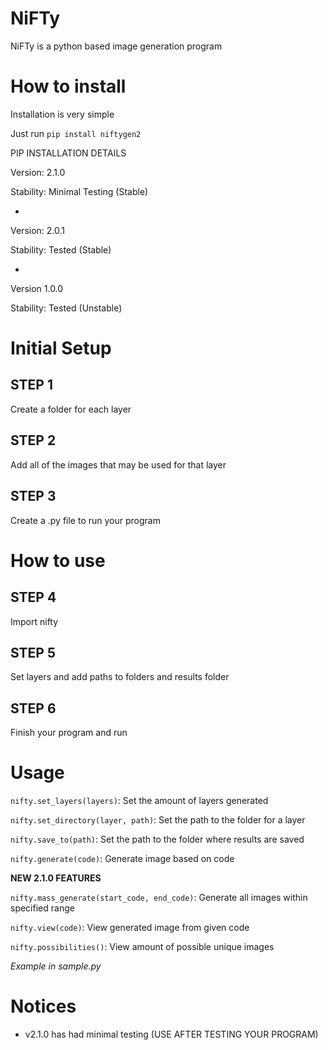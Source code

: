 # NiFTy
NiFTy is a python based image generation program

# How to install
Installation is very simple

Just run ``pip install niftygen2``

PIP INSTALLATION DETAILS

Version: 2.1.0

Stability: Minimal Testing (Stable)

-

Version: 2.0.1

Stability: Tested (Stable)

-

Version 1.0.0

Stability: Tested (Unstable)

# Initial Setup
STEP 1
-
Create a folder for each layer

STEP 2
-
Add all of the images that may be used for that layer

STEP 3
-
Create a .py file to run your program

# How to use
STEP 4
-
Import nifty

STEP 5
-
Set layers and add paths to folders and results folder

STEP 6
-
Finish your program and run

# Usage
``nifty.set_layers(layers)``: Set the amount of layers generated

``nifty.set_directory(layer, path)``: Set the path to the folder for a layer

``nifty.save_to(path)``: Set the path to the folder where results are saved

``nifty.generate(code)``: Generate image based on code

**NEW 2.1.0 FEATURES**

``nifty.mass_generate(start_code, end_code)``: Generate all images within specified range

``nifty.view(code)``: View generated image from given code

``nifty.possibilities()``: View amount of possible unique images

*Example in sample.py*

# Notices
- v2.1.0 has had minimal testing (USE AFTER TESTING YOUR PROGRAM)
